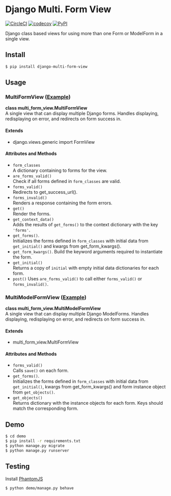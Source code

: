 # Django Multi. Form View
[![CircleCI](https://circleci.com/gh/TimBest/django-multi-form-view.svg?style=shield)](https://circleci.com/gh/TimBest/django-multi-form-view)
[![codecov](https://codecov.io/gh/timbest/django-multi-form-view/branch/master/graph/badge.svg)](https://codecov.io/gh/timbest/django-multi-form-view)
[![PyPI](https://img.shields.io/pypi/v/django-multi-form-view.svg?maxAge=2592000)](https://pypi.python.org/pypi/django-multi-form-view)

Django class based views for using more than one Form or ModelForm in a single view.

## Install
```bash
$ pip install django-multi-form-view
```

## Usage

### MultiFormView ([Example](demo/base/views.py))
**class multi_form_view.MultiFormView**  
A single view that can display multiple Django forms. Handles displaying, redisplaying on error, and
redirects on form success in.

#### Extends
* django.views.generic import FormView

#### Attributes and Methods
* `form_classes`  
  A dictionary containing to forms for the view.
* `are_forms_valid()`  
  Check if all forms defined in `form_classes` are valid.
* `forms_valid()`  
  Redirects to get_success_url().
* `forms_invalid()`  
  Renders a response containing the form errors.
* `get()`  
  Render the forms.
* `get_context_data()`  
  Adds the results of `get_forms()` to the context dictionary with the key `'forms'`.
* `get_forms()`.  
  Initializes the forms defined in `form_classes` with initial data from `get_initial()` and kwargs
  from get_form_kwargs().
* `get_form_kwargs()`.
  Build the keyword arguments required to instantiate the form.  
* `get_initial()`  
  Returns a copy of `initial` with empty initial data dictionaries for each form.
* `post()`
  Uses `are_forms_valid()` to call either `forms_valid()` or `forms_invalid()`.

### MultiModelFormView ([Example](demo/base/views.py))
**class multi_form_view.MultiModelFormView**  
A single view that can display multiple Django ModelForms. Handles displaying, redisplaying on
error, and redirects on form success in.

#### Extends
* multi_form_view.MultiFormView

#### Attributes and Methods
* `forms_valid()`  
  Calls `save()` on each form.
* `get_forms()`.  
  Initializes the forms defined in `form_classes` with initial data from `get_initial()`, kwargs
  from get_form_kwargs() and form instance object from `get_objects()`.
* `get_objects()`  
  Returns dictionary with the instance objects for each form. Keys should match the corresponding
  form.

## Demo
```bash
$ cd demo
$ pip install -r requirements.txt
$ python manage.py migrate
$ python manage.py runserver
```

## Testing
Install [PhantomJS](http://phantomjs.org/)
```bash
$ python demo/manage.py behave
```
